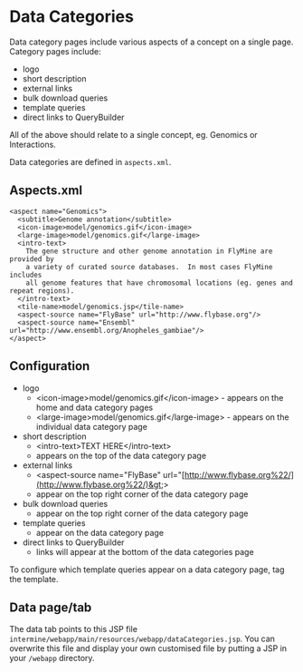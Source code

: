 # Data Categories

Data category pages include various aspects of a concept on a single page. Category pages include:

* logo
* short description
* external links
* bulk download queries
* template queries
* direct links to QueryBuilder

All of the above should relate to a single concept, eg. Genomics or Interactions.

Data categories are defined in `aspects.xml`.

## Aspects.xml

```markup
<aspect name="Genomics">
  <subtitle>Genome annotation</subtitle>
  <icon-image>model/genomics.gif</icon-image>
  <large-image>model/genomics.gif</large-image>
  <intro-text>
    The gene structure and other genome annotation in FlyMine are provided by
    a variety of curated source databases.  In most cases FlyMine includes
    all genome features that have chromosomal locations (eg. genes and repeat regions).
  </intro-text>
  <tile-name>model/genomics.jsp</tile-name>
  <aspect-source name="FlyBase" url="http://www.flybase.org"/>
  <aspect-source name="Ensembl" url="http://www.ensembl.org/Anopheles_gambiae"/>
</aspect>
```

## Configuration

* logo
  * &lt;icon-image&gt;model/genomics.gif&lt;/icon-image&gt; - appears on the home and data category pages
  * &lt;large-image&gt;model/genomics.gif&lt;/large-image&gt; - appears on the individual data category page
* short description
  * &lt;intro-text&gt;TEXT HERE&lt;/intro-text&gt;
  * appears on the top of the data category page
* external links
  * &lt;aspect-source name="FlyBase" url="[http://www.flybase.org%22/](http://www.flybase.org%22/)&gt;&gt;
  * appear on the top right corner of the data category page
* bulk download queries
  * appear on the top right corner of the data category page
* template queries
  * appear on the data category page
* direct links to QueryBuilder
  * links will appear at the bottom of the data categories page

To configure which template queries appear on a data category page, tag the template.

## Data page/tab

The data tab points to this JSP file `intermine/webapp/main/resources/webapp/dataCategories.jsp`. You can overwrite this file and display your own customised file by putting a JSP in your `/webapp` directory.

